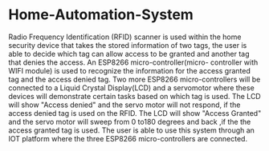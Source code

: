 # Home-Automation-System
Radio Frequency Identification (RFID) scanner is used within the home security device that takes the stored information of two  tags, the user is able to decide which tag can allow access to be granted and another tag that denies the access.  An ESP8266 micro-controller(micro- controller with WIFI module) is used to recognize the information for the access granted tag and the access denied tag. Two more ESP8266 micro-controllers will be connected to a Liquid Crystal Display(LCD) and a servomotor where these devices will demonstrate certain tasks based on which tag is used. The LCD will show "Access denied" and the servo motor will not respond, if the access denied tag is used on the RFID. The LCD will show "Access Granted" and the servo motor will sweep from 0 to180 degrees and back ,if the the access granted tag is used. The user is able to use this system through an IOT platform where the three ESP8266 micro-controllers are connected. 
